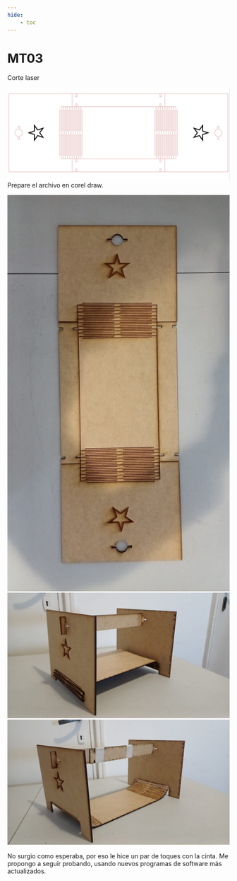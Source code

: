 ```yaml
---
hide:
    - toc
---
```


# MT03

Corte laser

![](../images/MT03/mt03mdfcorte00.jpg)
Prepare el archivo en corel draw.


![](../images/MT03/mt03mdfcorte01.jpg)
![](../images/MT03/mt03mdfcorte02.jpg)
![](../images/MT03/mt03mdfcorte03.jpg)

No surgio como esperaba, por eso le hice un par de toques con la cinta.
Me propongo a seguir probando, usando nuevos programas de software más actualizados.

